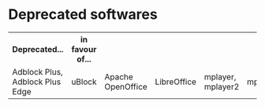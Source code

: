 # Deprecated softwares


<table>
<tr><th>Deprecated...</th><th>in favour of...</th></tr>
<tr>
<td>Adblock Plus, Adblock Plus Edge</td><td>uBlock</td>
<td>Apache OpenOffice</td><td>LibreOffice</td>
<td>mplayer, mplayer2</td><td>mpv</td>
</tr>
</table>
